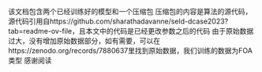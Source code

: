 该文档包含两个已经训练好的模型和一个压缩包
压缩包的内容是算法的源代码，源代码引用自https://github.com/sharathadavanne/seld-dcase2023?tab=readme-ov-file，且本文中的代码是已经更改参数之后的代码
由于原始数据过大，没有增加原始数据部分，如有需要，可以在https://zenodo.org/records/7880637里找到原始数据，我们训练的数据为FOA类型
感谢阅读

